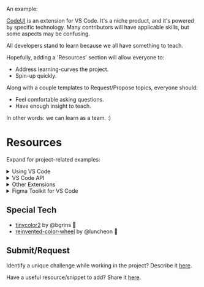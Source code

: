 An example:

[CodeUI](github.com/ryanraposo/codeui) is an extension for VS Code. It's a niche product, and it's powered by specific technology. Many contributors will have applicable skills, but some aspects may be confusing. 

All developers stand to learn because we all have something to teach.

Hopefully, adding a 'Resources' section will allow everyone to:
- Address learning-curves the project.
- Spin-up quickly.

Along with a couple templates to Request/Propose topics, everyone should:
- Feel comfortable asking questions.
- Have enough insight to teach.

In other words: we can learn as a team. :)


# Resources

Expand for project-related examples:

<details><summary>Using VS Code</summary>

- [User and Workspace Settings](https://code.visualstudio.com/docs/getstarted/settings)

</details>

<details><summary>VS Code API</summary>

- [Window](https://code.visualstudio.com/api/references/vscode-api#window)
- [Worskspace](https://code.visualstudio.com/api/references/vscode-api#workspace)
- [Source Control Management](https://code.visualstudio.com/api/references/vscode-api#scm)
- [Commands](https://code.visualstudio.com/api/references/vscode-api#commands)
- [API Patterns](https://code.visualstudio.com/api/references/vscode-api#api-patterns)

</details>

<details><summary>Other Extensions</summary>

- [Tree View](https://github.com/microsoft/vscode-extension-samples/tree/master/webview-view-sample)
- [Webview Panel](https://github.com/microsoft/vscode-extension-samples/tree/master/webview-view-sample)

</details>

<details><summary>Figma Toolkit for VS Code</summary>

- [Webview List Pattern](https://www.figma.com/file/bfGPz3571VtKVHb0DR3HIk/VS-Code-Webview-Page-Patterns?node-id=2%3A0)

![](./extension/docs/figma-webview-list.png.png)

</details>

## Special Tech

- [tinycolor2](https://github.com/bgrins/TinyColor) by @bgrins 🙏
- [reinvented-color-wheel](https://github.com/luncheon/reinvented-color-wheel) by @luncheon 🙏

## Submit/Request

Identify a unique challenge while working in the project? Describe it [here]().

Have a useful resource/snippet to add? Share it [here]().